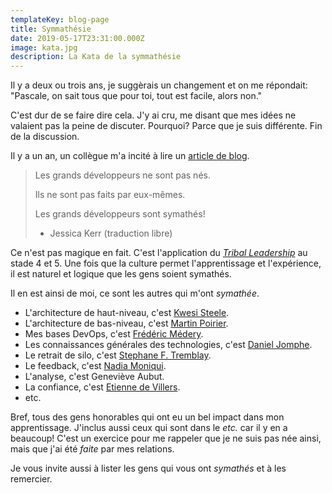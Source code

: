 ```yaml
---
templateKey: blog-page
title: Symmathésie
date: 2019-05-17T23:31:00.000Z
image: kata.jpg
description: La Kata de la symmathésie
---
```


Il y a deux ou trois ans, je suggèrais un changement et on me répondait:
"Pascale, on sait tous que pour toi, tout est facile, alors non."

C'est dur de se faire dire cela.
J'y ai cru, me disant que mes idées ne valaient pas la peine de discuter.
Pourquoi?
Parce que je suis différente.
Fin de la discussion.

Il y a un an, un collègue m'a incité à lire un [article de blog](https://the-composition.com/the-origins-of-opera-and-the-future-of-programming-bcdaf8fbe960).

> Les grands développeurs ne sont pas nés.
>
> Ils ne sont pas faits par eux-mêmes.
>
> Les grands développeurs sont symathés!
>
> - Jessica Kerr (traduction libre)

Ce n'est pas magique en fait.
C'est l'application du [_Tribal Leadership_](https://www.triballeadership.net/) au stade 4 et 5.
Une fois que la culture permet l'apprentissage et l'expérience, il est naturel et logique que les gens soient symathés.

Il en est ainsi de moi, ce sont les autres qui m'ont _symathée_.

- L'architecture de haut-niveau, c'est [Kwesi Steele](https://www.linkedin.com/in/kwesisteele/).
- L'architecture de bas-niveau, c'est [Martin Poirier](https://www.linkedin.com/in/mpoiriert/).
- Mes bases DevOps, c'est [Frédéric Médery](https://www.linkedin.com/in/fredericmedery/).
- Les connaissances générales des technologies, c'est [Daniel Jomphe](https://www.linkedin.com/in/danieljomphe/).
- Le retrait de silo, c'est [Stephane F. Tremblay](https://www.linkedin.com/in/stephane-f-tremblay-43a27b/).
- Le feedback, c'est [Nadia Moniqui](https://www.linkedin.com/in/moniqui-nadia-24219142/).
- L'analyse, c'est Geneviève Aubut.
- La confiance, c'est [Etienne de Villers](https://www.linkedin.com/in/edevillers/).
- etc.

Bref, tous des gens honorables qui ont eu un bel impact dans mon apprentissage.
J'inclus aussi ceux qui sont dans le _etc._ car il y en a beaucoup!
C'est un exercice pour me rappeler que je ne suis pas née ainsi, mais que j'ai été _faite_ par mes relations.

Je vous invite aussi à lister les gens qui vous ont _symathés_ et à les remercier.
